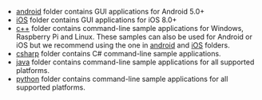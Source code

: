  - [android](android) folder contains GUI applications for Android 5.0+
 - [iOS](ios) folder contains GUI applications for iOS 8.0+
 - [c++](c++) folder contains command-line sample applications for Windows, Raspberry Pi and Linux. These samples can also be used for Android or iOS but we recommend using the one in [android](android) and [iOS](iOS) folders.
 - [csharp](csharp) folder contains C# command-line sample applications.
 - [java](java) folder contains command-line sample applications for all supported platforms.
 - [python](python) folder contains command-line sample applications for all supported platforms.
